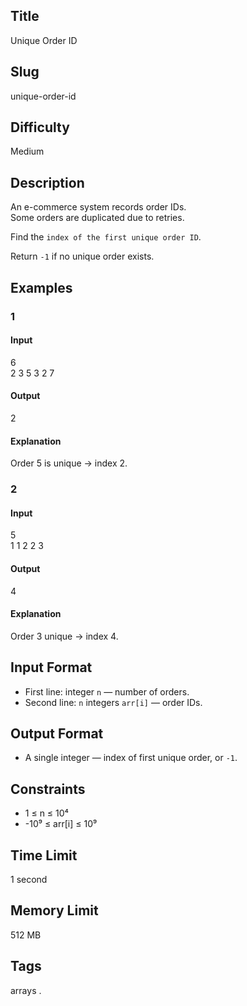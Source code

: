 ## Title

Unique Order ID

## Slug

unique-order-id

## Difficulty

Medium

## Description

An e-commerce system records order IDs.  
Some orders are duplicated due to retries.  

Find the `index of the first unique order ID`.  

Return `-1` if no unique order exists.

## Examples

### 1

#### Input

6  
2 3 5 3 2 7

#### Output
2

#### Explanation

Order 5 is unique → index 2.

### 2

#### Input

5  
1 1 2 2 3

#### Output
4

#### Explanation

Order 3 unique → index 4.

## Input Format  

- First line: integer `n` — number of orders.  
- Second line: `n` integers `arr[i]` — order IDs.

## Output Format  

- A single integer — index of first unique order, or `-1`.

## Constraints  

- 1 ≤ n ≤ 10⁴  
- -10⁹ ≤ arr[i] ≤ 10⁹    

## Time Limit

1 second

## Memory Limit

512 MB

## Tags

arrays .
